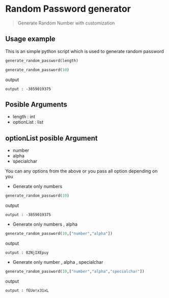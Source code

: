 # Random Password generator

> Generate Random Number with customization

## Usage example

This is an simple python script which is used to generate random password 

```python
generate_random_password(length)
```

```python
generate_random_password(10)
```

output 
```
output : -3859019375
```

## Posible Arguments
* length : int
* optionList : list
## optionList posible Argument 
* number
* alpha
* specialchar

You can any options from the above or you pass all option depending on you 

* Generate only numbers

```python
generate_random_password(10)
```

output 
```
output : -3859019375
```

*  Generate only numbers , alpha
```python
generate_random_password(10,["number","alpha"])
```

output 
```
output : 02NjIXEpuy
```

*  Generate only number , alpha , specialchar
```python
generate_random_password(10,["number","alpha","specialchar"])
```

output 
```
output : fEUo!x31xL
```